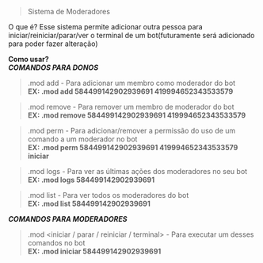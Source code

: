 > Sistema de Moderadores

O que é?
Esse sistema permite adicionar outra pessoa para iniciar/reiniciar/parar/ver o terminal de um bot(futuramente será adicionado para poder fazer alteração)

**Como usar?**<br>
***COMANDOS PARA DONOS***<br>
> .mod add <BOT ID> <USER ID> - Para adicionar um membro como moderador do bot<br>
**EX: .mod add 584499142902939691 419994652343533579**

> .mod remove <BOT ID> <USER ID> - Para remover um membro de moderador do bot<br>
**EX: .mod remove 584499142902939691 419994652343533579**

> .mod perm <BOT ID> <USER ID> <perm> - Para adicionar/remover a permissão do uso de um comando a um moderador no bot<br>
**EX: .mod perm 584499142902939691 419994652343533579 iniciar**


> .mod logs <BOT ID> - Para ver as últimas ações dos moderadores no seu bot<br>
**EX: .mod logs 584499142902939691**

> .mod list <BOT ID> - Para ver todos os moderadores do bot<br>
**EX: .mod list 584499142902939691**

***COMANDOS PARA MODERADORES***<br>
> .mod <iniciar / parar / reiniciar / terminal> <BOT ID> - Para executar um desses comandos no bot<br>
**EX: .mod iniciar 584499142902939691**